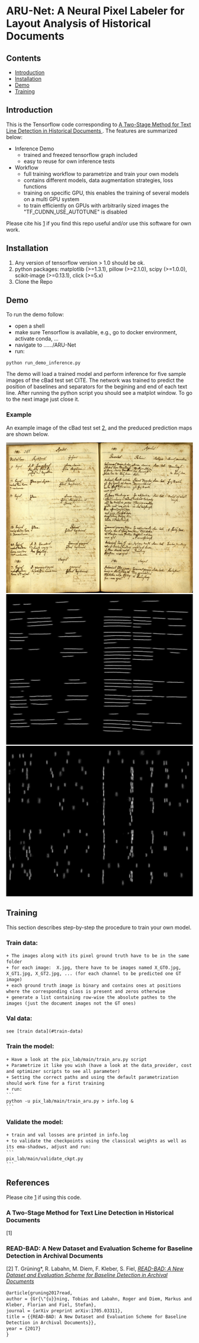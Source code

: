 # ARU-Net: A Neural Pixel Labeler for Layout Analysis of Historical Documents

## Contents
* [Introduction](#introduction)
* [Installation](#installation)
* [Demo](#demo)
* [Training](#training)

## Introduction 
This is the Tensorflow code corresponding to [A Two-Stage Method for Text Line Detection in Historical Documents
](#a-two-stage-method-for-text-line-detection-in-historical-documents).
The features are summarized below:
+ Inference Demo
    + trained and freezed tensorflow graph included
    + easy to reuse for own inference tests
+ Workflow 
    + full training workflow to parametrize and train your own models
    + contains different models, data augmentation strategies, loss functions 
    + training on specific GPU, this enables the training of several models on a multi GPU system
    + to train efficiently on GPUs with arbitrarily sized images the "TF_CUDNN_USE_AUTOTUNE" is disabled

Please cite his [1](#a-two-stage-method-for-text-line-detection-in-historical-documents) if you find this repo useful and/or use this software for own work.


## Installation
1. Any version of tensorflow version > 1.0 should be ok.
2. python packages: matplotlib (>=1.3.1), pillow (>=2.1.0), scipy (>=1.0.0), scikit-image (>=0.13.1), click (>=5.x)
3. Clone the Repo

## Demo
To run the demo follow:
+ open a shell
+ make sure Tensorflow is available, e.g., go to docker environment, activate conda, ... 
+ navigate to ....../ARU-Net
+ run:
```
python run_demo_inference.py 
```

The demo will load a trained model and perform inference for five sample images of the cBad test set CITE.
The network was trained to predict the position of baselines and separators for the begining and end of each text line.
After running the python script you should see a matplot window. To go to the next image just close it.

### Example
An example image of the cBad test set [2](#READ-BAD:-A-New-Dataset-and-Evaluation-Scheme-for-Baseline-Detection-in-Archival-Documents), and the preduced prediction maps are shown below.

![image_1](demo_images/T_Freyung_005-01_0247.jpg)
![image_2](demo_images/pred_ch0.jpg)
![image_3](demo_images/pred_ch1.jpg)


## Training
This section describes step-by-step the procedure to train your own model.

### Train data: 
    + The images along with its pixel ground truth have to be in the same folder
    + for each image:  X.jpg, there have to be images named X_GT0.jpg, X_GT1.jpg, X_GT2.jpg, ... (for each channel to be predicted one GT image)
    + each ground truth image is binary and contains ones at positions where the corresponding class is present and zeros otherwise
    + generate a list containing row-wise the absolute pathes to the images (just the document images not the GT ones)
### Val data:
    see [train data](#train-data)
### Train the model:
    + Have a look at the pix_lab/main/train_aru.py script
    + Parametrize it like you wish (have a look at the data_provider, cost and optimizer scripts to see all parameter)
    + Setting the correct paths and using the default parametrization should work fine for a first training
    + run:
    ```
    python -u pix_lab/main/train_aru.py > info.log &
    ```
### Validate the model:
    + train and val losses are printed in info.log
    + to validate the checkpoints using the classical weights as well as its ema-shadows, adjust and run: 
    ```
    pix_lab/main/validate_ckpt.py
    ```
    

    
## References

Please cite [1](#a-two-stage-method-for-text-line-detection-in-historical-documents) if using this code.

### A Two-Stage Method for Text Line Detection in Historical Documents

[1] 

### READ-BAD: A New Dataset and Evaluation Scheme for Baseline Detection in Archival Documents

[2] T. Grüning\*, R. Labahn, M. Diem, F. Kleber, S. Fiel, [*READ-BAD: A New Dataset and Evaluation Scheme for Baseline Detection in Archival Documents*](https://arxiv.org/abs/1705.03311)

```
@article{gruning2017read,
author = {Gr{\"{u}}ning, Tobias and Labahn, Roger and Diem, Markus and Kleber, Florian and Fiel, Stefan},
journal = {arXiv preprint arXiv:1705.03311},
title = {{READ-BAD: A New Dataset and Evaluation Scheme for Baseline Detection in Archival Documents}},
year = {2017}
}
```

    
